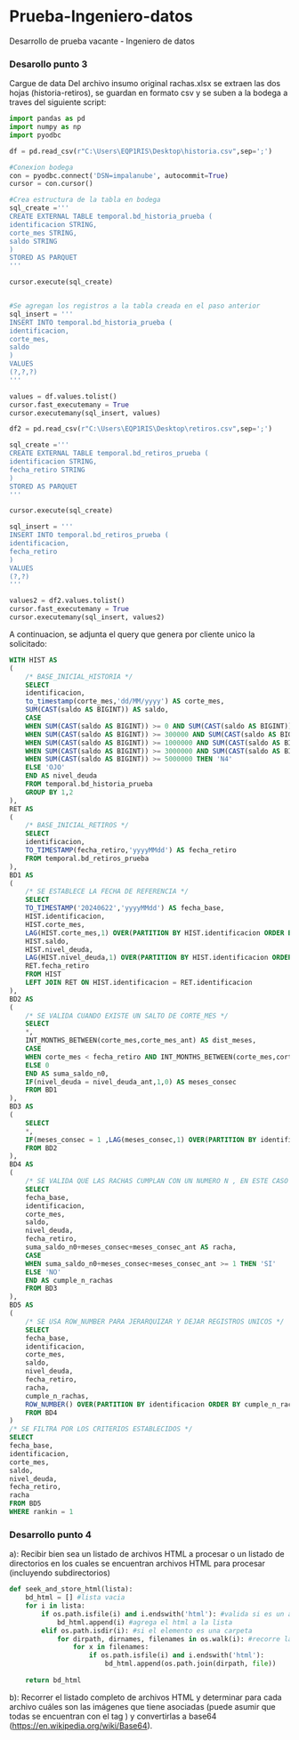 # Prueba-Ingeniero-datos
Desarrollo de prueba vacante - Ingeniero de datos


### Desarollo punto 3
Cargue de data
Del archivo insumo original rachas.xlsx se extraen las dos hojas (historia-retiros), se guardan en formato csv y se suben a la bodega a traves del siguiente script:

```python
import pandas as pd
import numpy as np
import pyodbc

df = pd.read_csv(r"C:\Users\EQP1RIS\Desktop\historia.csv",sep=';')

#Conexion bodega
con = pyodbc.connect('DSN=impalanube', autocommit=True)
cursor = con.cursor()

#Crea estructura de la tabla en bodega
sql_create ='''
CREATE EXTERNAL TABLE temporal.bd_historia_prueba (
identificacion STRING,
corte_mes STRING,
saldo STRING
)
STORED AS PARQUET
'''

cursor.execute(sql_create)


#Se agregan los registros a la tabla creada en el paso anterior
sql_insert = '''
INSERT INTO temporal.bd_historia_prueba (
identificacion,
corte_mes,
saldo
)
VALUES
(?,?,?)
'''

values = df.values.tolist()
cursor.fast_executemany = True
cursor.executemany(sql_insert, values)

df2 = pd.read_csv(r"C:\Users\EQP1RIS\Desktop\retiros.csv",sep=';')

sql_create ='''
CREATE EXTERNAL TABLE temporal.bd_retiros_prueba (
identificacion STRING,
fecha_retiro STRING
)
STORED AS PARQUET
'''

cursor.execute(sql_create)

sql_insert = '''
INSERT INTO temporal.bd_retiros_prueba (
identificacion,
fecha_retiro
)
VALUES
(?,?)
'''

values2 = df2.values.tolist()
cursor.fast_executemany = True
cursor.executemany(sql_insert, values2)


```

A continuacion, se adjunta el query que genera por cliente unico la solicitado:

```sql
WITH HIST AS 
(
    /* BASE_INICIAL_HISTORIA */
    SELECT 
    identificacion,
    to_timestamp(corte_mes,'dd/MM/yyyy') AS corte_mes,
    SUM(CAST(saldo AS BIGINT)) AS saldo,
    CASE 
    WHEN SUM(CAST(saldo AS BIGINT)) >= 0 AND SUM(CAST(saldo AS BIGINT)) < 300000 THEN 'N0'
    WHEN SUM(CAST(saldo AS BIGINT)) >= 300000 AND SUM(CAST(saldo AS BIGINT)) < 1000000 THEN 'N1'
    WHEN SUM(CAST(saldo AS BIGINT)) >= 1000000 AND SUM(CAST(saldo AS BIGINT)) < 3000000 THEN 'N2'
    WHEN SUM(CAST(saldo AS BIGINT)) >= 3000000 AND SUM(CAST(saldo AS BIGINT)) < 5000000 THEN 'N3'
    WHEN SUM(CAST(saldo AS BIGINT)) >= 5000000 THEN 'N4'
    ELSE 'OJO'
    END AS nivel_deuda
    FROM temporal.bd_historia_prueba
    GROUP BY 1,2
),
RET AS 
(
    /* BASE_INICIAL_RETIROS */
    SELECT 
    identificacion,
    TO_TIMESTAMP(fecha_retiro,'yyyyMMdd') AS fecha_retiro
    FROM temporal.bd_retiros_prueba
),
BD1 AS 
(
    /* SE ESTABLECE LA FECHA DE REFERENCIA */
    SELECT 
    TO_TIMESTAMP('20240622','yyyyMMdd') AS fecha_base,
    HIST.identificacion,
    HIST.corte_mes,
    LAG(HIST.corte_mes,1) OVER(PARTITION BY HIST.identificacion ORDER BY HIST.corte_mes ASC) AS corte_mes_ant,
    HIST.saldo,
    HIST.nivel_deuda,
    LAG(HIST.nivel_deuda,1) OVER(PARTITION BY HIST.identificacion ORDER BY HIST.corte_mes ASC) AS nivel_deuda_ant,
    RET.fecha_retiro
    FROM HIST 
    LEFT JOIN RET ON HIST.identificacion = RET.identificacion
),
BD2 AS 
(
    /* SE VALIDA CUANDO EXISTE UN SALTO DE CORTE_MES */
    SELECT 
    *,
    INT_MONTHS_BETWEEN(corte_mes,corte_mes_ant) AS dist_meses,
    CASE 
    WHEN corte_mes < fecha_retiro AND INT_MONTHS_BETWEEN(corte_mes,corte_mes_ant) > 1 THEN INT_MONTHS_BETWEEN(corte_mes,corte_mes_ant)-1
    ELSE 0
    END AS suma_saldo_n0,
    IF(nivel_deuda = nivel_deuda_ant,1,0) AS meses_consec
    FROM BD1
),
BD3 AS 
(
    SELECT 
    *,
    IF(meses_consec = 1 ,LAG(meses_consec,1) OVER(PARTITION BY identificacion ORDER BY corte_mes),0) AS meses_consec_ant
    FROM BD2
),
BD4 AS 
(
    /* SE VALIDA QUE LAS RACHAS CUMPLAN CON UN NUMERO N , EN ESTE CASO = 1 */
    SELECT 
    fecha_base,
    identificacion,
    corte_mes,
    saldo,
    nivel_deuda,
    fecha_retiro,
    suma_saldo_n0+meses_consec+meses_consec_ant AS racha,
    CASE 
    WHEN suma_saldo_n0+meses_consec+meses_consec_ant >= 1 THEN 'SI'
    ELSE 'NO'
    END AS cumple_n_rachas
    FROM BD3
),
BD5 AS 
(
    /* SE USA ROW_NUMBER PARA JERARQUIZAR Y DEJAR REGISTROS UNICOS */
    SELECT 
    fecha_base,
    identificacion,
    corte_mes,
    saldo,
    nivel_deuda,
    fecha_retiro,
    racha,
    cumple_n_rachas,
    ROW_NUMBER() OVER(PARTITION BY identificacion ORDER BY cumple_n_rachas DESC ,racha DESC, DATEDIFF(fecha_base,corte_mes) ASC) AS rankin
    FROM BD4
)
/* SE FILTRA POR LOS CRITERIOS ESTABLECIDOS */
SELECT 
fecha_base,
identificacion,
corte_mes,
saldo,
nivel_deuda,
fecha_retiro,
racha
FROM BD5
WHERE rankin = 1
```


### Desarrollo punto 4

a): Recibir bien sea un listado de archivos HTML a procesar o un listado de directorios en los cuales se encuentran archivos HTML para procesar (incluyendo subdirectorios)

```python
def seek_and_store_html(lista):
    bd_html = [] #lista vacia
    for i in lista:
        if os.path.isfile(i) and i.endswith('html'): #valida si es un archivo con extension html
            bd_html.append(i) #agrega el html a la lista
        elif os.path.isdir(i): #si el elemento es una carpeta
            for dirpath, dirnames, filenames in os.walk(i): #recorre la carpeta
                for x in filenames:
                    if os.path.isfile(i) and i.endswith('html'):
                        bd_html.append(os.path.join(dirpath, file))
    
    return bd_html
 ```
 
b): Recorrer el listado completo de archivos HTML y determinar para cada archivo cuáles son las imágenes que tiene asociadas (puede asumir que todas se encuentran con el tag ) y convertirlas a base64 (https://en.wikipedia.org/wiki/Base64).
